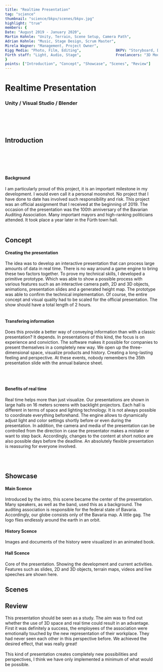 ```yaml
---
title: "Realtime Presentation"
tag: "science"
thumbnail: "science/bkpv/scenes/bkpv.jpg"
highlight: "true"
members: {
Date: "August 2019 - January 2020",         
Martin Kohnle: "Unity, Terrain, Scene Setup, Camera Path",
Adrian Kohnle: "Music, Stage Design, Scrum Master", 
Mirela Wagner: "Management, Project Owner", 
Kigg Media: "Photo, Film, Editing",                BKPV: "Storyboard, Documents", 
Fürth staff: "Light, Audio, Stage",                Freelancers: "3D Modelling, Animations"
}
points: ["Introduction", "Concept", "Showcase", "Scenes", "Review"]
---
```


# Realtime Presentation

### Unity / Visual Studio / Blender <br /> <br />


<bullet-points :points="points"></bullet-points>

<br /> <br />

<image-loader height="overview_image_460" image="science/bkpv/intro"></image-loader>

## Introduction

<br /> 
<team :members="members"></team>

<br /> <br />

#### Background

I am particularly proud of this project, it is an important milestone in my development. I would even call it a personal moonshot.
No project that I have done to date has involved such responsibility and risk. This project was an official assignment
that I received at the beginning of 2019. The occasion of the presentation was the 100th anniversary of the Bavarian Auditing Association.
Many important mayors and high-ranking politicians attended.
It took place a year later in the Fürth town hall.<br /> <br />

<image-loader height="overview_image_460" image="science/bkpv/title"></image-loader>

## Concept

#### Creating the presentation

The idea was to develop an interactive presentation that can process large amounts of data in real time.
There is no way around a game engine to bring these two factors together.
To prove my technical skills, I developed a primitive prototype.
Which was able to show a possible process with various features such as an interactive
camera path, 2D and 3D objects, animations, presentation slides and a generated height map.
The prototype was able to confirm the technical implementation. Of course, the entire concept and visual quality had to be scaled for the official presentation. The show should have a total length of 2 hours.
 <br /> <br />

#### Transfering information


Does this provide a better way of conveying information than with a classic presentation? It depends. In presentations of this kind, the focus is on experience and conviction. The software makes it possible for companies to present themselves in a completely new way. We open up the three-dimensional
space, visualize products and history. Creating a long-lasting feeling and perspective. At these events, nobody remembers the 35th presentation slide with the annual balance sheet.

 <br /> <br />

#### Benefits of real time

Real time helps more than just visualize. Our presentations are shown in large halls on 16 meters screens with backlight projectors. Each hall is different in terms of space and lighting technology.
It is not always possible to coordinate everything beforehand. The engine allows to dynamically adjust light and color settings shortly before or even during the presentation. In addition, the camera and media of the presentation can be controlled from the direction in case the presentator makes a mistake or want to step back. Accordingly, changes to the content at short notice are also possible days before the deadline. An absolutely flexible presentation is reassuring for everyone involved.

<br /> <br />

## Showcase

#### Main Scence

Introduced by the intro, this scene became the center of the presentation. Many speakers, as well as the band, used this as a background. The auditing association is responsible for the federal state of Bavaria. Accordingly, our globe consists only of the Bavaria map. A little gag.
The logo flies endlessly around the earth in an orbit.
<image-loader height="overview_image_460" image="science/bkpv/intro"></image-loader>

#### History Scence

Images and documents of the history were visualized in an animated book.
<image-loader height="overview_image_460" image="science/bkpv/history"></image-loader>

#### Hall Scence

Core of the presentation. Showing the development and current activities.
Features such as slides, 2D and 3D objects, terrain maps, videos and live speeches are shown here.
<image-loader height="overview_image_200" image="science/bkpv/present"></image-loader>

## Scenes

<image-loader height="overview_image_200" image="science/bkpv/scenes"></image-loader>

## Review

This presentation should be seen as a study. The aim was to find out whether the use of 3D space and real time could result in an advantage. First it was definitely a success, the employees of the association were emotionally touched by the new representation of their workplace. They had never seen each other in this perspective before. We achieved the desired effect, that was really great!
<br /> <br />
This kind of presentation creates completely new possibilities and perspectives, I think we have only implemented a minimum of what would be possible.

